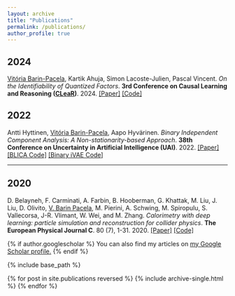 ```yaml
---
layout: archive
title: "Publications"
permalink: /publications/
author_profile: true
---
```


## 2024
<u>Vitória Barin-Pacela</u>, Kartik Ahuja, Simon Lacoste-Julien, Pascal Vincent. *On the Identifiability of Quantized Factors*. **3rd Conference on Causal Learning and Reasoning ([CLeaR](https://www.cclear.cc/2024))**. 2024. [[Paper]](https://arxiv.org/abs/2306.16334) [[Code]](https://github.com/facebookresearch/quantized_identifiability)

## 2022

Antti Hyttinen, <u>Vitória Barin-Pacela</u>, Aapo Hyvärinen. *Binary Independent Component Analysis: A Non-stationarity-based Approach*. **38th Conference on Uncertainty in Artificial Intelligence (UAI)**. 2022. [[Paper]](https://proceedings.mlr.press/v180/hyttinen22a.html) [[BLICA Code]](https://github.com/ajhyttin/blica) [[Binary iVAE Code]](https://github.com/vitoriapacela/iVAE)

___

## 2020

D. Belayneh, F. Carminati, A. Farbin, B. Hooberman, G. Khattak, M. Liu, J. Liu, D. Olivito, <u>V. Barin Pacela</u>, M. Pierini, A. Schwing, M. Spiropulu, S. Vallecorsa, J-R. Vlimant, W. Wei, and M. Zhang. *Calorimetry with deep learning: particle simulation and reconstruction for collider physics*. **The European Physical Journal C**. 80 (7), 1-31. 2020. [[Paper]](https://link.springer.com/article/10.1140/epjc/s10052-020-8251-9) [[Code]](https://github.com/MattUnderscoreZhang/Triforce_CaloML)

{% if author.googlescholar %}
  You can also find my articles on <u><a href="{{author.googlescholar}}">my Google Scholar profile</a>.</u>
{% endif %}

{% include base_path %}

{% for post in site.publications reversed %}
  {% include archive-single.html %}
{% endfor %}
